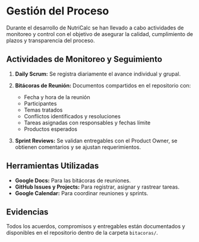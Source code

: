 # Gestión del Proceso

Durante el desarrollo de NutriCalc se han llevado a cabo actividades de monitoreo y control con el objetivo de asegurar la calidad, cumplimiento de plazos y transparencia del proceso.

## Actividades de Monitoreo y Seguimiento

1. **Daily Scrum:** Se registra diariamente el avance individual y grupal. 
2. **Bitácoras de Reunión:** Documentos compartidos en el repositorio con:
   - Fecha y hora de la reunión
   - Participantes
   - Temas tratados
   - Conflictos identificados y resoluciones
   - Tareas asignadas con responsables y fechas límite
   - Productos esperados

3. **Sprint Reviews:** Se validan entregables con el Product Owner, se obtienen comentarios y se ajustan requerimientos.

## Herramientas Utilizadas

- **Google Docs:** Para las bitácoras de reuniones.
- **GitHub Issues y Projects:** Para registrar, asignar y rastrear tareas.
- **Google Calendar:** Para coordinar reuniones y sprints.

## Evidencias

Todos los acuerdos, compromisos y entregables están documentados y disponibles en el repositorio dentro de la carpeta `bitacoras/`.
